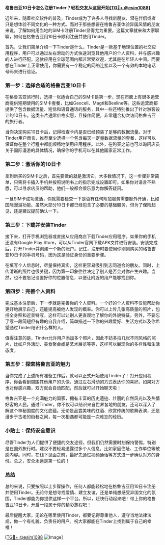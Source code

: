 **格鲁吉亚10日卡怎么注册Tinder？轻松交友从这里开始[[TG💪+ @esim1088](https://t.me/s/esim1088)]**

近年来，随着社交软件的普及，Tinder成为了许多人寻找新朋友、潜在伴侣或者只是想体验不同文化的一种方式。而对于那些想要在格鲁吉亚体验异国风情的朋友来说，了解如何用当地的SIM卡注册Tinder显得尤为重要。这篇文章就来和大家聊聊，如何在格鲁吉亚用10日卡顺利注册并使用Tinder。

首先，让我们简单介绍一下Tinder是什么。Tinder是一款基于地理位置的社交应用程序，用户可以通过左右滑动的方式快速浏览其他用户的个人资料，并与感兴趣的人进行匹配。这款应用在全球范围内都非常受欢迎，尤其是在年轻人中间。而要想在Tinder上正常使用，你需要有一个稳定的网络连接以及一个有效的本地电话号码来进行验证。

### **第一步：选择合适的格鲁吉亚10日卡**

在格鲁吉亚旅行时，选择一张适合自己的SIM卡是第一步。现在市面上有很多运营商提供短期使用的SIM卡套餐，比如Geocell、Magti和Beeline等。这些运营商都提供了包含数据流量、短信和语音通话的服务，其中一些还特别推出了针对游客设计的10日卡。这类卡片通常价格实惠，且操作简便，非常适合初次访问格鲁吉亚的旅行者。

当你决定购买10日卡后，记得检查卡内是否已经预装了足够的数据流量。对于Tinder用户而言，推荐至少选择一个包含每天一定量数据流量的套餐，这样可以保证你在整个行程中都能顺畅地使用应用程序。此外，在购买之前也可以询问店员关于国际漫游的具体情况，确保你的手机可以在其他国家正常工作。

### **第二步：激活你的10日卡**

拿到新买的SIM卡之后，首先要做的就是激活它。大多数情况下，这一步骤非常简单，只需将卡插入手机并按照说明书上的指示完成设置即可。如果你对语言不熟悉，可以寻求店员的帮助，他们一般都会很乐意为你解答疑问。

一旦SIM卡成功激活，你就需要检查一下是否有任何附加服务需要额外开通，比如国际漫游功能。虽然大部分10日卡都已经包含了必要的基础服务，但为了保险起见，还是建议提前确认一下。

### **第三步：下载并安装Tinder**

接下来，打开手机浏览器或直接从应用商店下载Tinder应用程序。如果你的手机还没有Google Play Store，可以从Tinder官网下载APK文件进行安装。安装完成后，打开Tinder并创建一个新的账户。记住，注册时要使用你刚刚购买的格鲁吉亚10日卡的手机号码，因为这是验证身份的重要步骤。

在填写个人信息时，尽量保持真实，这样更容易吸引到志同道合的朋友。同时，上传清晰的照片也很关键，因为第一印象往往决定了别人是否会对你产生兴趣。当然，也不要忘记设置好你的位置信息，以便让附近的用户能够找到你。

### **第四步：完善个人资料**

完成基本注册后，下一步就是完善你的个人资料。一个好的个人资料不仅能帮助你更好地展示自己，还能提高被他人发现的概率。你可以上传几张高质量的照片，包括全身照和近景特写，这样可以让别人更直观地了解你的外貌特征。另外，不要忘了写一段简短但有趣的自我介绍，简单描述一下你的兴趣爱好、生活方式以及你希望通过Tinder结识什么样的人。

值得注意的是，Tinder允许用户添加多个照片，因此不妨多拍几张不同风格的照片，比如户外活动、美食聚会或是艺术展览等等，这样可以展现你的多样性和生活态度。

### **第五步：探索格鲁吉亚的魅力**

当你完成了上述所有准备工作后，就可以正式开始使用Tinder了！打开应用程序，你会看到周围其他用户的头像，通过左右滑动的方式表达你的喜好。如果对方也对你感兴趣，双方就会自动匹配，然后就可以开始聊天啦！

格鲁吉亚是一个充满魅力的国家，拥有丰富的历史遗迹、壮丽的自然风光以及热情好客的人民。通过Tinder，你不仅可以结识来自世界各地的朋友，还可以深入了解这个神秘国度的文化底蕴。无论是品尝美味的红酒、欣赏传统的歌舞表演，还是漫步于古老的街巷之间，每一次相遇都可能是一次难忘的经历。

### **小贴士：保持安全意识**

尽管Tinder为人们提供了便捷的交友途径，但我们仍然需要时刻保持警惕，特别是在国外旅行时。建议不要轻易透露过多个人信息，比如家庭住址、工作单位等敏感内容。同时，在线下见面之前，最好先通过视频通话等方式进一步确认对方的身份。总之，安全永远是第一位的！

### **总结**

总的来说，只要按照以上步骤操作，任何人都能轻松地在格鲁吉亚用10日卡注册并使用Tinder。无论你是想寻找爱情、建立友谊，还是单纯想感受异国文化的氛围，Tinder都能为你提供这样一个平台。所以，赶快行动起来吧！带上你的格鲁吉亚10日卡，开启一段属于你的精彩旅程吧！

最后提醒大家，无论在哪里使用Tinder，都要记得尊重他人，遵守当地法律法规，做一个有礼貌、负责任的用户。祝大家都能在Tinder上找到属于自己的幸福！

[[TG💪+ @esim1088](https://t.me/s/esim1088) ![Image](https://i.postimg.cc/4NQfJmqS/Snipaste-2025-05-13-00-14-12.png)]